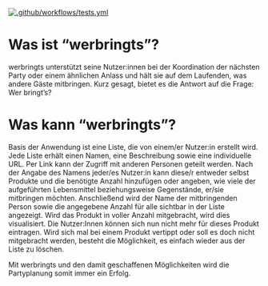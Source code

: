 [![.github/workflows/tests.yml](https://github.com/vlamboy/werbringts/actions/workflows/tests.yml/badge.svg)](https://github.com/vlamboy/werbringts/actions/workflows/tests.yml)

# Was ist “werbringts”?

werbringts unterstützt seine Nutzer:innen bei der Koordination der nächsten Party oder einem ähnlichen Anlass und hält sie auf dem Laufenden, was andere Gäste mitbringen. 
Kurz gesagt, bietet es die Antwort auf die Frage: Wer bringt’s? 

# Was kann “werbringts”?

Basis der Anwendung ist eine Liste, die von einem/er Nutzer:in erstellt wird. Jede Liste erhält einen Namen, 
eine Beschreibung sowie eine individuelle URL. Per Link kann der Zugriff mit anderen Personen geteilt werden. 
Nach der Angabe des Namens jeder/es Nutzer:in kann diese/r entweder selbst Produkte und die benötigte Anzahl hinzufügen 
oder angeben, wie viele der aufgeführten Lebensmittel beziehungsweise Gegenstände, er/sie mitbringen möchten. 
Anschließend wird der Name der mitbringenden Person sowie die angegebene Anzahl für alle sichtbar in der Liste angezeigt. 
Wird das Produkt in voller Anzahl mitgebracht, wird dies visualisiert. Die Nutzer:Innen können sich nun nicht mehr 
für dieses Produkt eintragen. Wird sich mal bei einem Produkt vertippt oder soll es doch nicht mitgebracht werden, 
besteht die Möglichkeit, es einfach wieder aus der Liste zu löschen.

Mit werbringts und den damit geschaffenen Möglichkeiten wird die Partyplanung somit immer ein Erfolg.
